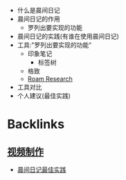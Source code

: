 - 什么是晨间日记
- 晨间日记的作用
    - 罗列出要实现的功能
- 晨间日记的实践(有谁在使用晨间日记)
- 工具:"罗列出要实现的功能"
    - 印象笔记
        - 标签树
    - 格致
    - [Roam Research](<Roam Research.md>)
- 工具对比
- 个人建议(最佳实践)

# Backlinks
## [视频制作](<视频制作.md>)
- [晨间日记最佳实践](<晨间日记最佳实践.md>)

